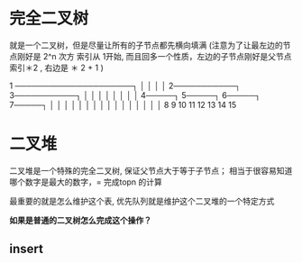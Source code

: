 

# 完全二叉树

就是一个二叉树，但是尽量让所有的子节点都先横向填满
(注意为了让最左边的节点刚好是 2^n 次方 索引从 1开始, 而且回多一个性质，左边的子节点刚好是父节点索引＊2 , 右边是 ＊ 2 + 1
)





  1 ─────────────────────┐
  │                      │
  │                      │
  2───────────┐          3───────────┐
  │           │          │           │
  │           │          │           │
  4─────┐     5─────┐    6─────┐     7─────┐
  │     │     │     │    │     │     │     │
  │     │     │     │    │     │     │     │
  8     9     10   11    12   13     14   15

# 二叉堆

二叉堆是一个特殊的完全二叉树, 保证父节点大于等于子节点；
相当于很容易知道哪个数字是最大的数字，= 完成topn 的计算

最重要的就是怎么维护这个表, 优先队列就是维护这个二叉堆的一个特定方式


__如果是普通的二叉树怎么完成这个操作？__



## insert


### 


